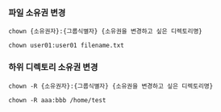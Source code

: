 ### 파일 소유권 변경
```
chown {소유권자}:{그룹식별자} {소유권을 변경하고 싶은 디렉토리명}

chown user01:user01 filename.txt
```

### 하위 디렉토리 소유권 변경
```
chown -R {소유권자}:{그룹식별자} {소유권을 변경하고 싶은 디렉토리명}

chown -R aaa:bbb /home/test
```


